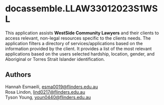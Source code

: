 # docassemble.LLAW33012023S1WSL

This application assists **WestSide Community Lawyers** and their clients to access relevant, non-legal resources specific to the clients needs. The application filters a directory of services/applications based on the information provided by the client. It  provides a list of the most relevant applications based on the users selected hardship, location, gender, and Aboriginal or Torres Strait Islander identification.


## Authors

Hannah Esmaeili, esma0019@flinders.edu.au <br>
Rosa Lindon, lind0217@flinders.edu.au <br>
Tyson Young, youn0440@flinders.edu.au <br>

